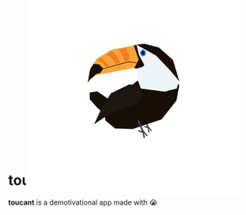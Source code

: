 <div align="center">
    <img src="./resources/icon.png" width="256" style="transform: scale(1.69)" alt="toucant icon" />
</div>

# toucant

**toucant** is a demotivational app made with 😭
